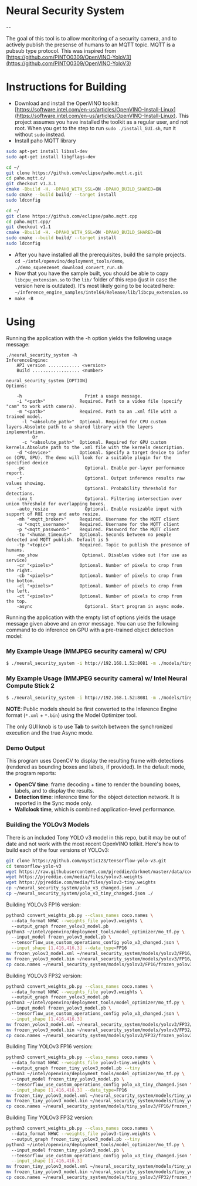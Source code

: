 # Neural Security System

--

The goal of this tool is to allow monitoring of a security camera, and to actively publish the presense of humans to an MQTT topic. MQTT is a pubsub type protocol. This was inspired from [https://github.com/PINTO0309/OpenVINO-YoloV3](https://github.com/PINTO0309/OpenVINO-YoloV3)

# Instructions for Building

* Download and install the OpenVINO toolkit: [https://software.intel.com/en-us/articles/OpenVINO-Install-Linux](https://software.intel.com/en-us/articles/OpenVINO-Install-Linux). This project assumes you have installed the toolkit as a regular user, and not root. When you get to the step to run `sudo ./install_GUI.sh`, run it without `sudo` instead.
* Install paho MQTT library

```bash
sudo apt-get install libssl-dev
sudo apt-get install libgflags-dev

cd ~/
git clone https://github.com/eclipse/paho.mqtt.c.git
cd paho.mqtt.c/
git checkout v1.3.1
cmake -Bbuild -H. -DPAHO_WITH_SSL=ON -DPAHO_BUILD_SHARED=ON
sudo cmake --build build/ --target install
sudo ldconfig

cd ~/
git clone https://github.com/eclipse/paho.mqtt.cpp
cd paho.mqtt.cpp/
git checkout v1.1
cmake -Bbuild -H. -DPAHO_WITH_SSL=ON -DPAHO_BUILD_SHARED=ON
sudo cmake --build build/ --target install
sudo ldconfig
```

* After you have installed all the prerequisites, build the sample projects. `cd ~/intel/openvino/deployment_tools/demo`, `./demo_squeezenet_download_convert_run.sh`
* Now that you have the sample built, you should be able to copy `libcpu_extension.so` to the `lib/` folder of this repo (just in case the version here is outdated). It's most likely going to be located here: `~/inference_engine_samples/intel64/Release/lib/libcpu_extension.so`
* `make -B`

# Using

Running the application with the -h option yields the following usage message:

```
./neural_security_system -h
InferenceEngine:
    API version ............ <version>
    Build .................. <number>

neural_security_system [OPTION]
Options:

    -h                        Print a usage message.
    -i "<path>"             Required. Path to a video file (specify "cam" to work with camera).
    -m "<path>"             Required. Path to an .xml file with a trained model.
      -l "<absolute_path>"  Optional. Required for CPU custom layers.Absolute path to a shared library with the layers implementation.
          Or
      -c "<absolute_path>"  Optional. Required for GPU custom kernels.Absolute path to the .xml file with the kernels description.
    -d "<device>"           Optional. Specify a target device to infer on (CPU, GPU). The demo will look for a suitable plugin for the specified device
    -pc                       Optional. Enable per-layer performance report.
    -r                        Optional. Output inference results raw values showing.
    -t                        Optional. Probability threshold for detections.
    -iou_t                    Optional. Filtering intersection over union threshold for overlapping boxes.
    -auto_resize              Optional. Enable resizable input with support of ROI crop and auto resize.
    -mh "<mqtt_broker>"     Required. Username for the MQTT client
    -u "<mqtt_username>"    Required. Username for the MQTT client
    -p "<mqtt_password>"    Required. Password for the MQTT client
    -to "<human_timeout>"   Optional. Seconds between no people detected and MQTT publish. Default is 5
    -tp "<topic>"           Required. Topic to publish the presence of humans.
    -no_show                 Optional. Disables video out (for use as service)
    -cr "<pixels>"          Optional. Number of pixels to crop from the right.
    -cb "<pixels>"          Optional. Number of pixels to crop from the bottom.
    -cl "<pixels>"          Optional. Number of pixels to crop from the left.
    -ct "<pixels>"          Optional. Number of pixels to crop from the top.
    -async                    Optional. Start program in async mode.
```

Running the application with the empty list of options yields the usage message given above and an error message.
You can use the following command to do inference on GPU with a pre-trained object detection model:
### My Example Usage (MMJPEG security camera) w/ CPU
```bash
$ ./neural_security_system -i http://192.168.1.52:8081 -m ./models/tiny_yolov3/FP32/frozen_tiny_yolo_v3.xml -d CPU -t 0.2 -u user -p password -tp cameras/front_door/humans -no_show -mh tcp://192.168.1.51:1883 -cr 150
```
### My Example Usage (MMJPEG security camera) w/ Intel Neural Compute Stick 2
```bash
$ ./neural_security_system -i http://192.168.1.52:8081 -m ./models/tiny_yolov3/FP16/frozen_tiny_yolo_v3.xml -d MYRIAD -t 0.2 -u user -p password -tp cameras/front_door/humans -no_show -mh tcp://192.168.1.51:1883 -cr 150
```
**NOTE**: Public models should be first converted to the Inference Engine format (`*.xml` + `*.bin`) using the Model Optimizer tool.

The only GUI knob is to use **Tab** to switch between the synchronized execution and the true Async mode.

### Demo Output

This program uses OpenCV to display the resulting frame with detections (rendered as bounding boxes and labels, if provided).
In the default mode, the program reports:
* **OpenCV time**: frame decoding + time to render the bounding boxes, labels, and to display the results.
* **Detection time**: inference time for the object detection network. It is reported in the Sync mode only.
* **Wallclock time**, which is combined application-level performance.

### Building the YOLOv3 Models

There is an included Tony YOLO v3 model in this repo, but it may be out of date and not work with the most recent OpenVINO tollkit. Here's how to build each of the four versions of YOLOv3:

```bash
git clone https://github.com/mystic123/tensorflow-yolo-v3.git
cd tensorflow-yolo-v3
wget https://raw.githubusercontent.com/pjreddie/darknet/master/data/coco.names
wget https://pjreddie.com/media/files/yolov3.weights
wget https://pjreddie.com/media/files/yolov3-tiny.weights
cp ~/neural_security_system/yolo_v3_changed.json ./
cp ~/neural_security_system/yolo_v3_tiny_changed.json ./
```

Building YOLOv3 FP16 version:

```bash
python3 convert_weights_pb.py --class_names coco.names \ 
  --data_format NHWC --weights_file yolov3.weights \ 
  --output_graph frozen_yolov3_model.pb
python3 ~/intel/openvino/deployment_tools/model_optimizer/mo_tf.py \ 
  --input_model frozen_yolov3_model.pb \ 
  --tensorflow_use_custom_operations_config yolo_v3_changed.json \
  --input_shape [1,416,416,3] --data_type=FP16
mv frozen_yolov3_model.xml ~/neural_security_system/models/yolov3/FP16/
mv frozen_yolov3_model.bin ~/neural_security_system/models/yolov3/FP16/
cp coco.names ~/neural_security_system/models/yolov3/FP16/frozen_yolov3_model.labels
```
Building YOLOv3 FP32 version:

```bash
python3 convert_weights_pb.py --class_names coco.names \ 
  --data_format NHWC --weights_file yolov3.weights \ 
  --output_graph frozen_yolov3_model.pb
python3 ~/intel/openvino/deployment_tools/model_optimizer/mo_tf.py \ 
  --input_model frozen_yolov3_model.pb \ 
  --tensorflow_use_custom_operations_config yolo_v3_changed.json \
  --input_shape [1,416,416,3]
mv frozen_yolov3_model.xml ~/neural_security_system/models/yolov3/FP32/
mv frozen_yolov3_model.bin ~/neural_security_system/models/yolov3/FP32/
cp coco.names ~/neural_security_system/models/yolov3/FP32/frozen_yolov3_model.labels
```

Building Tiny YOLOv3 FP16 version:

```bash
python3 convert_weights_pb.py --class_names coco.names \ 
  --data_format NHWC --weights_file yolov3-tiny.weights \ 
  --output_graph frozen_tiny_yolov3_model.pb --tiny
python3 ~/intel/openvino/deployment_tools/model_optimizer/mo_tf.py \ 
  --input_model frozen_tiny_yolov3_model.pb \ 
  --tensorflow_use_custom_operations_config yolo_v3_tiny_changed.json \
  --input_shape [1,416,416,3] --data_type=FP16
mv frozen_tiny_yolov3_model.xml ~/neural_security_system/models/tiny_yolov3/FP16/
mv frozen_tiny_yolov3_model.bin ~/neural_security_system/models/tiny_yolov3/FP16/
cp coco.names ~/neural_security_system/models/tiny_yolov3/FP16/frozen_tiny_yolov3_model.labels
```

Building Tiny YOLOv3 FP32 version:

```bash
python3 convert_weights_pb.py --class_names coco.names \ 
  --data_format NHWC --weights_file yolov3-tiny.weights \ 
  --output_graph frozen_tiny_yolov3_model.pb --tiny
python3 ~/intel/openvino/deployment_tools/model_optimizer/mo_tf.py \ 
  --input_model frozen_tiny_yolov3_model.pb \ 
  --tensorflow_use_custom_operations_config yolo_v3_tiny_changed.json \
  --input_shape [1,416,416,3]
mv frozen_tiny_yolov3_model.xml ~/neural_security_system/models/tiny_yolov3/FP32/
mv frozen_tiny_yolov3_model.bin ~/neural_security_system/models/tiny_yolov3/FP32/
cp coco.names ~/neural_security_system/models/tiny_yolov3/FP32/frozen_tiny_yolov3_model.labels
```
